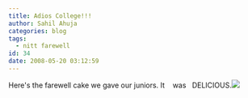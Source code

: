 ```yaml
---
title: Adios College!!!
author: Sahil Ahuja
categories: blog
tags:
  - nitt farewell
id: 34
date: 2008-05-20 03:12:59
---
```


Here's the farewell cake we gave our juniors. It    was   DELICIOUS.[![](/images//dsc08927.jpg?w=300)](/images/dsc08927.jpg)